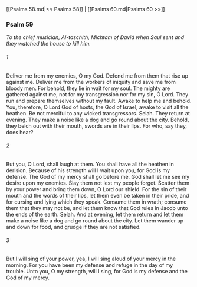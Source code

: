 [[Psalms 58.md|<< Psalms 58]]  |  [[Psalms 60.md|Psalms 60 >>]]

### Psalm 59

*To the chief musician, Al-taschith, Michtam of David when Saul sent and they watched the house to kill him.*

###### 1
Deliver me from my enemies, O my God. Defend me from them that rise up against me. Deliver me from the workers of iniquity and save me from bloody men. For behold, they lie in wait for my soul. The mighty are gathered against me, not for my transgression nor for my sin, O Lord. They run and prepare themselves without my fault. Awake to help me and behold. You, therefore, O Lord God of hosts, the God of Israel, awake to visit all the heathen. Be not merciful to any wicked transgressors. Selah. They return at evening. They make a noise like a dog and go round about the city. Behold, they belch out with their mouth, swords are in their lips. For who, say they, does hear?

###### 2
But you, O Lord, shall laugh at them. You shall have all the heathen in derision. Because of his strength will I wait upon you, for God is my defense. The God of my mercy shall go before me. God shall let me see my desire upon my enemies. Slay them not lest my people forget. Scatter them by your power and bring them down, O Lord our shield. For the sin of their mouth and the words of their lips, let them even be taken in their pride, and for cursing and lying which they speak. Consume them in wrath; consume them that they may not be, and let them know that God rules in Jacob unto the ends of the earth. Selah. And at evening, let them return and let them make a noise like a dog and go round about the city. Let them wander up and down for food, and grudge if they are not satisfied.

###### 3
But I will sing of your power, yea, I will sing aloud of your mercy in the morning. For you have been my defense and refuge in the day of my trouble. Unto you, O my strength, will I sing, for God is my defense and the God of my mercy.